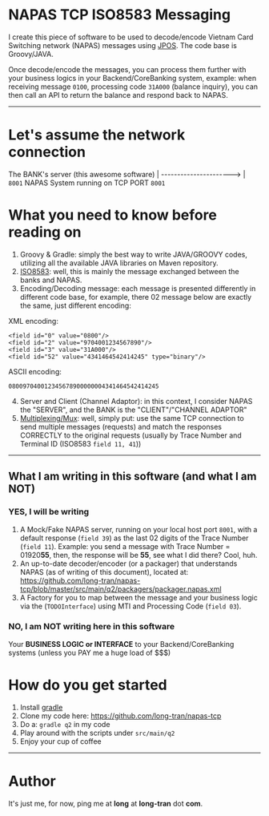 # NAPAS TCP ISO8583 Messaging

 I create this piece of software to be used to decode/encode Vietnam Card Switching network (NAPAS) messages using [JPOS](https://github.com/jpos/jPOS). The code base is Groovy/JAVA.
 
Once decode/encode the messages, you can process them further with your business logics in your Backend/CoreBanking system, example: when receiving message ```0100```, processing code ```31A000``` (balance inquiry), you can then call an API to return the balance and respond back to NAPAS.
***
# Let's assume the network connection

 The BANK's server (this awesome software) | ----------------------> | ```8001``` NAPAS System running on TCP PORT ```8001```

# What you need to know before reading on

1. Groovy & Gradle: simply the best way to write JAVA/GROOVY codes, utilizing all the available JAVA libraries on Maven repository.
2. [ISO8583](https://en.wikipedia.org/wiki/ISO_8583): well, this is mainly the message exchanged between the banks and NAPAS.
3. Encoding/Decoding message: each message is presented differently in different code base, for example, there 02 message below are exactly the same, just different encoding:

XML encoding:
```
<field id="0" value="0800"/>
<field id="2" value="9704001234567890"/>
<field id="3" value="31A000"/>
<field id="52" value="4341464542414245" type="binary"/>
```
ASCII encoding:
```
080097040012345678900000004341464542414245
```
4. Server and Client (Channel Adaptor): in this context, I consider NAPAS the "SERVER", and the BANK is the "CLIENT"/"CHANNEL ADAPTOR"
5. [Multiplexing/Mux](https://en.wikipedia.org/wiki/Multiplexing): well, simply put: use the same TCP connection to send multiple messages (requests) and match the responses CORRECTLY to the original requests (usually by Trace Number and Terminal ID (ISO8583 ```field 11, 41```)) 
***
## What I am writing in this software (and what I am NOT)
### YES, I will be writing
1. A Mock/Fake NAPAS server, running on your local host port ```8001```, with a default response (```field 39```) as the last 02 digits of the Trace Number (```field 11```). Example: you send a message with Trace Number = 01920**55**, then, the response will be **55**, see what I did there? Cool, huh.
2. An up-to-date decoder/encoder (or a packager) that understands NAPAS (as of writing of this document), located at: https://github.com/long-tran/napas-tcp/blob/master/src/main/q2/packagers/packager.napas.xml
3. A Factory for you to map between the message and your business logic via the (```TODOInterface```) using MTI and Processing Code (```field 03```).
### NO, I am NOT writing here in this software
Your **BUSINESS LOGIC or INTERFACE** to your Backend/CoreBanking systems (unless you PAY me a huge load of $$$)

# How do you get started
1. Install [gradle](http://gradle.org)
2. Clone my code here: https://github.com/long-tran/napas-tcp
3. Do a: ```gradle q2``` in my code
4. Play around with the scripts under ```src/main/q2```
5. Enjoy your cup of coffee
***
# Author
It's just me, for now, ping me at **long** at **long-tran** dot **com**.



